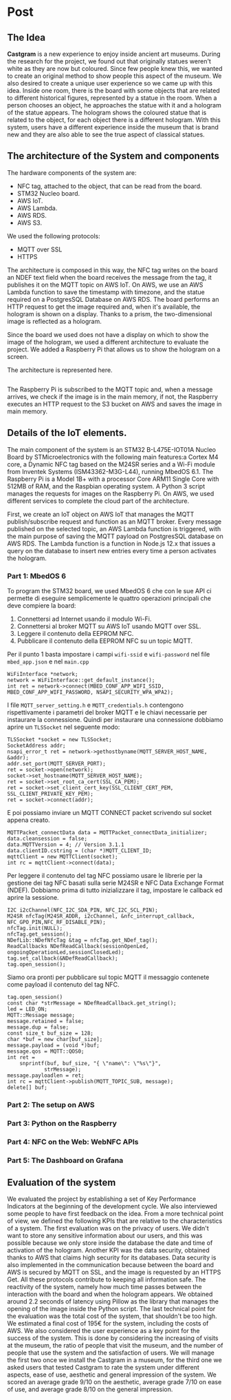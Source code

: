 # Post

## The Idea

**Castgram** is a new experience to enjoy inside ancient art museums. During the research for the project, we found out that originally
statues weren't white as they are now but coloured. Since few people knew this, we wanted to create an original method to show people this aspect of the museum. We also desired to create a unique user experience so we came up with this idea. Inside one room, there is the board with some objects that are related to different historical figures, represented by a statue in the room.
When a person chooses an object, he approaches the statue with it and a hologram of the statue appears. The hologram shows the coloured statue
that is related to the object, for each object there is a different hologram. With this system, users have a different experience inside the museum that is brand new and they are also able to see the true aspect of classical statues.

## The architecture of the System and components

The hardware components of the system are:

- NFC tag, attached to the object, that can be read from the board.
- STM32 Nucleo board.
- AWS IoT.
- AWS Lambda.
- AWS RDS.
- AWS S3.

We used the following protocols:

- MQTT over SSL
- HTTPS

The architecture is composed in this way, the NFC tag writes on the board an NDEF text field when the board receives the message from the tag, it publishes it on the MQTT topic on AWS IoT.
On AWS, we use an AWS Lambda function to save the timestamp with timezone, and the statue required on a PostgresSQL Database on AWS RDS.
The board performs an HTTP request to get the image required and, when it's available, the hologram is shown on a display. Thanks to a prism, the two-dimensional image is reflected as a hologram.

Since the board we used does not have a display
on which to show the image of the hologram, we used a different architecture to evaluate the project. We added a Raspberry Pi that allows us to show the hologram on a screen.

The architecture is represented here.

<Image>

The Raspberry Pi is subscribed to the MQTT topic and, when a message arrives, we check if the image is in the main memory, if not, the Raspberry executes an HTTP request to the S3 bucket on AWS and saves the image in main memory.

## Details of the IoT elements.

The main component of the system is an STM32 B-L475E-IOT01A Nucleo Board by STMicroelectronics with the following main features:a Cortex M4 core, a Dynamic NFC tag based on the M24SR series and a Wi-Fi module from Inventek Systems (ISM43362-M3G-L44), running MbedOS 6.1.
The Raspberry Pi is a Model 1B+ with a processor Core ARM11 Single Core with 512MB of RAM, and the Raspbian operating system.
A Python 3 script manages the requests for images on the Raspberry Pi.
On AWS, we used different services to complete the cloud part of the architecture.

First, we create an IoT object on AWS IoT that manages the MQTT publish/subscribe request and function as an MQTT broker.
Every message published on the selected topic, an AWS Lambda function is triggered, with the main purpose of saving the MQTT payload on PostgresSQL database on AWS RDS.
The Lambda function is a function in Node.js 12.x that issues a query on the database to insert new entries every time a person activates the hologram.

### Part 1: MbedOS 6

To program the STM32 board, we used MbedOS 6 che con le sue API ci permette di eseguire semplicemente le quattro operazioni principali che deve compiere la board:

1. Connettersi ad Internet usando il modulo Wi-Fi.
2. Connettersi al broker MQTT su AWS IoT usando MQTT over SSL.
3. Leggere il contenuto della EEPROM NFC.
4. Pubblicare il contenuto della EEPROM NFC su un topic MQTT.

Per il punto 1 basta impostare i campi `wifi-ssid` e `wifi-password` nel file `mbed_app.json` e nel `main.cpp`

```
WiFiInterface *network;
network = WiFiInterface::get_default_instance();
int ret = network->connect(MBED_CONF_APP_WIFI_SSID, MBED_CONF_APP_WIFI_PASSWORD, NSAPI_SECURITY_WPA_WPA2);
```

I file `MQTT_server_setting.h` e `MQTT_credentials.h` contengono rispettivamente i parametri del broker MQTT e le chiavi necessarie per instaurare la connessione. Quindi per instaurare una connessione dobbiamo aprire un `TLSSocket` nel seguente modo:

```
TLSSocket *socket = new TLSSocket;
SocketAddress addr;
nsapi_error_t ret = network->gethostbyname(MQTT_SERVER_HOST_NAME, &addr);
addr.set_port(MQTT_SERVER_PORT);
ret = socket->open(network);
socket->set_hostname(MQTT_SERVER_HOST_NAME);
ret = socket->set_root_ca_cert(SSL_CA_PEM);
ret = socket->set_client_cert_key(SSL_CLIENT_CERT_PEM, SSL_CLIENT_PRIVATE_KEY_PEM);
ret = socket->connect(addr);
```

E poi possiamo inviare un MQTT CONNECT packet scrivendo sul socket appena creato.

```
MQTTPacket_connectData data = MQTTPacket_connectData_initializer;
data.cleansession = false;
data.MQTTVersion = 4; // Version 3.1.1
data.clientID.cstring = (char *)MQTT_CLIENT_ID;
mqttClient = new MQTTClient(socket);
int rc = mqttClient->connect(data);
```

Per leggere il contenuto del tag NFC possiamo usare le librerie per la gestione dei tag NFC basati sulla serie M24SR e NFC Data Exchange Format (NDEF). Dobbiamo prima di tutto inizializzare il tag, impostare le callback ed aprire la sessione.

```
I2C i2cChannel(NFC_I2C_SDA_PIN, NFC_I2C_SCL_PIN);
M24SR nfcTag(M24SR_ADDR, i2cChannel, &nfc_interrupt_callback, NFC_GPO_PIN,NFC_RF_DISABLE_PIN);
nfcTag.init(NULL);
nfcTag.get_session();
NDefLib::NDefNfcTag &tag = nfcTag.get_NDef_tag();
ReadCallbacks NDefReadCallback(sessionOpenLed, ongoingOperationLed,sessionClosedLed);
tag.set_callback(&NDefReadCallback);
tag.open_session();
```

Siamo ora pronti per pubblicare sul topic MQTT il messaggio contenete come payload il contenuto del tag NFC.

```
tag.open_session()
const char *strMessage = NDefReadCallback.get_string();
led = LED_ON;
MQTT::Message message;
message.retained = false;
message.dup = false;
const size_t buf_size = 128;
char *buf = new char[buf_size];
message.payload = (void *)buf;
message.qos = MQTT::QOS0;
int ret =
    snprintf(buf, buf_size, "{ \"name\": \"%s\"}",
            strMessage);
message.payloadlen = ret;
int rc = mqttClient->publish(MQTT_TOPIC_SUB, message);
delete[] buf;
```

### Part 2: The setup on AWS

### Part 3: Python on the Raspberry

### Part 4: NFC on the Web: WebNFC APIs

### Part 5: The Dashboard on Grafana

## Evaluation of the system

We evaluated the project by establishing a set of Key Performance Indicators at the beginning of the development cycle. We also interviewed some people to have first feedback on the idea.
From a more technical point of view, we defined the following KPIs that are relative to the characteristics of a system.
The first evaluation was on the privacy of users. We didn't want to store any sensitive information about our users, and this was possible because we only store inside the database the date and time of activation of the hologram.
Another KPI was the data security, obtained thanks to AWS that claims high security for its databases. Data security is also implemented in the communication because between the board and AWS is secured by MQTT on SSL, and the image is requested by an HTTPS Get. All these protocols contribute to keeping all information safe.
The reactivity of the system, namely how much time passes between the interaction with the board and when the hologram appears. We obtained around 2.2 seconds of latency using Pillow as the library that manages the opening of the image inside the Python script.
The last technical point for the evaluation was the total cost of the system, that shouldn't be too high. We estimated a final cost of 195€ for the system, including the costs of AWS.
We also considered the user experience as a key point for the success of the system. This is done by considering the increasing of visits at the museum, the ratio of people that visit the museum, and the number of people that use the system and the satisfaction of users.
We will manage the first two once we install the Castgram in a museum, for the third one we asked users that tested Castgram to rate the system under different aspects, ease of use, aesthetic and general impression of the system. We scored an average grade 9/10 on the aesthetic, average grade 7/10 on ease of use, and average grade 8/10 on the general impression.
